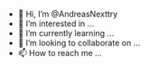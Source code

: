 - 👋 Hi, I’m @AndreasNexttry
- 👀 I’m interested in ...
- 🌱 I’m currently learning ...
- 💞️ I’m looking to collaborate on ...
- 📫 How to reach me ...

<!---
AndreasNexttry/AndreasNexttry is a ✨ special ✨ repository because its `README.md` (this file) appears on your GitHub profile.
You can click the Preview link to take a look at your changes.
--->
